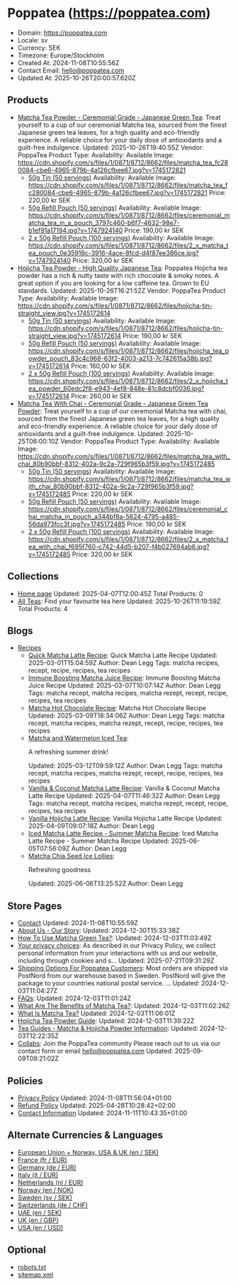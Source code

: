 # Poppatea (https://poppatea.com)

- Domain: https://poppatea.com
- Locale: sv
- Currency: SEK
- Timezone: Europe/Stockholm
- Created At: 2024-11-08T10:55:56Z
- Contact Email: hello@poppatea.com
- Updated At: 2025-10-26T20:00:57.620Z

## Products

- [Matcha Tea Powder - Ceremonial Grade - Japanese Green Tea](https://poppatea.com/products/matcha-tea-ceremonial): Treat yourself to a cup of our ceremonial Matcha tea, sourced from the finest Japanese green tea leaves, for a high quality and eco-friendly experience. A reliable choice for your daily dose of antioxidants and a guilt-free indulgence.
  Updated: 2025-10-26T19:40:55Z
  Vendor: PoppaTea
  Product Type: 
  Availability: Available
  Image: https://cdn.shopify.com/s/files/1/0871/8712/8662/files/matcha_tea_fc280084-cbe6-4965-879b-4a126cfbee67.jpg?v=1745172821
  - [50g Tin (50 servings)](https://poppatea.com/products/matcha-tea-ceremonial?variant=49292502008150)
    Availability: Available
    Image: https://cdn.shopify.com/s/files/1/0871/8712/8662/files/matcha_tea_fc280084-cbe6-4965-879b-4a126cfbee67.jpg?v=1745172821
    Price: 220,00 kr SEK
  - [50g Refill Pouch (50 servings)](https://poppatea.com/products/matcha-tea-ceremonial?variant=49292502040918)
    Availability: Available
    Image: https://cdn.shopify.com/s/files/1/0871/8712/8662/files/ceremonial_matcha_tea_in_a_pouch_3797c460-b6f7-4632-98e7-b1ef91a17194.jpg?v=1747924140
    Price: 190,00 kr SEK
  - [2 x 50g Refill Pouch (100 servings)](https://poppatea.com/products/matcha-tea-ceremonial?variant=49424366895446)
    Availability: Available
    Image: https://cdn.shopify.com/s/files/1/0871/8712/8662/files/2_x_matcha_tea_pouch_0e35918c-3916-4ace-8fcd-d4f87ee386ce.jpg?v=1747924140
    Price: 320,00 kr SEK
- [Hojicha Tea Powder - High Quality Japanese Tea](https://poppatea.com/products/hojicha-tea-powder): Poppatea Hojicha tea powder has a rich & nutty taste with rich chocolate & smoky notes. A great option if you are looking for a low caffeine tea. Grown to EU standards.
  Updated: 2025-10-26T16:21:52Z
  Vendor: PoppaTea
  Product Type: 
  Availability: Available
  Image: https://cdn.shopify.com/s/files/1/0871/8712/8662/files/hojicha-tin-straight_view.jpg?v=1745172614
  - [50g Tin (50 servings)](https://poppatea.com/products/hojicha-tea-powder?variant=49424383836502)
    Availability: Available
    Image: https://cdn.shopify.com/s/files/1/0871/8712/8662/files/hojicha-tin-straight_view.jpg?v=1745172614
    Price: 190,00 kr SEK
  - [50g Refill Pouch (50 servings)](https://poppatea.com/products/hojicha-tea-powder?variant=49424383869270)
    Availability: Available
    Image: https://cdn.shopify.com/s/files/1/0871/8712/8662/files/hojicha_tea_powder_pouch_83c4c968-63f2-4003-a213-7c742615a38b.jpg?v=1745172614
    Price: 160,00 kr SEK
  - [2 x 50g Refill Pouch (100 servings)](https://poppatea.com/products/hojicha-tea-powder?variant=49424383902038)
    Availability: Available
    Image: https://cdn.shopify.com/s/files/1/0871/8712/8662/files/2_x_hojicha_tea_powder_60edc2f8-e943-4ef8-848e-81c8dcbf0036.jpg?v=1745172614
    Price: 260,00 kr SEK
- [Matcha Tea With Chai - Ceremonial Grade - Japanese Green Tea Powder](https://poppatea.com/products/matcha-tea-with-chai-ceremonial): Treat yourself to a cup of our ceremonial Matcha tea with chai, sourced from the finest Japanese green tea leaves, for a high quality and eco-friendly experience. A reliable choice for your daily dose of antioxidants and a guilt-free indulgence.
  Updated: 2025-10-25T06:00:10Z
  Vendor: PoppaTea
  Product Type: 
  Availability: Available
  Image: https://cdn.shopify.com/s/files/1/0871/8712/8662/files/matcha_tea_with_chai_80b90bbf-8312-402a-9c2a-729f965b3f59.jpg?v=1745172485
  - [50g Tin (50 servings)](https://poppatea.com/products/matcha-tea-with-chai-ceremonial?variant=49834388947286)
    Availability: Available
    Image: https://cdn.shopify.com/s/files/1/0871/8712/8662/files/matcha_tea_with_chai_80b90bbf-8312-402a-9c2a-729f965b3f59.jpg?v=1745172485
    Price: 220,00 kr SEK
  - [50g Refill Pouch (50 servings)](https://poppatea.com/products/matcha-tea-with-chai-ceremonial?variant=49834388980054)
    Availability: Available
    Image: https://cdn.shopify.com/s/files/1/0871/8712/8662/files/ceremonial_chai_matcha_in_pouch_a344bf8a-5624-4795-a485-56da973fcc3f.jpg?v=1745172485
    Price: 190,00 kr SEK
  - [2 x 50g Refill Pouch (100 servings)](https://poppatea.com/products/matcha-tea-with-chai-ceremonial?variant=49834389012822)
    Availability: Available
    Image: https://cdn.shopify.com/s/files/1/0871/8712/8662/files/2_x_matcha_tea_with_chai_f695f760-c742-44d5-b207-f4b027694ab6.jpg?v=1745172485
    Price: 320,00 kr SEK

## Collections

- [Home page](https://poppatea.com/collections/frontpage)
  Updated: 2025-04-07T12:00:45Z
  Total Products: 0
- [All Teas](https://poppatea.com/collections/all-teas): Find your favourite tea here
  Updated: 2025-10-26T11:19:59Z
  Total Products: 4

## Blogs

- [Recipes](https://poppatea.com/blogs/recipes)
  - [Quick Matcha Latte Recipe](https://poppatea.com/blogs/recipes/quick-matcha-latte-recipe): Quick Matcha Latte Recipe
    Updated: 2025-03-01T15:04:59Z
    Author: Dean Legg
    Tags: matcha recipes, recept, recipe, recipes, tea recipes
  - [Immune Boosting Matcha Juice Recipe](https://poppatea.com/blogs/recipes/immune-boosting-matcha-juice): Immune Boosting Matcha Juice Recipe
    Updated: 2025-03-07T10:07:14Z
    Author: Dean Legg
    Tags: matcha recept, matcha recipes, matcha rezept, recept, recipe, recipes, tea recipes
  - [Matcha Hot Chocolate Recipe](https://poppatea.com/blogs/recipes/matcha-hot-chocolate-recipe): Matcha Hot Chocolate Recipe
    Updated: 2025-03-09T18:34:06Z
    Author: Dean Legg
    Tags: matcha recept, matcha recipes, matcha rezept, recept, recipe, recipes, tea recipes
  - [Matcha and Watermelon Iced Tea](https://poppatea.com/blogs/recipes/matcha-watermelon-iced-tea-recipe): <p>A refreshing summer drink!</p>
    Updated: 2025-03-12T09:59:12Z
    Author: Dean Legg
    Tags: matcha recept, matcha recipes, matcha rezept, recept, recipe, recipes, tea recipes
  - [Vanilla & Coconut Matcha Latte Recipe](https://poppatea.com/blogs/recipes/vanilla-coconut-matcha-latte-recipe): Vanilla & Coconut Matcha Latte Recipe
    Updated: 2025-04-07T11:46:32Z
    Author: Dean Legg
    Tags: matcha recept, matcha recipes, matcha rezept, recept, recipe, recipes, tea recipes
  - [Vanilla Hojicha Latte Recipe](https://poppatea.com/blogs/recipes/vanilla-hojicha-latte): Vanilla Hojicha Latte Recipe
    Updated: 2025-04-09T09:07:18Z
    Author: Dean Legg
  - [Iced Matcha Latte Recipe - Summer Matcha Recipe](https://poppatea.com/blogs/recipes/iced-matcha-latte): Iced Matcha Latte Recipe - Summer Matcha Recipe
    Updated: 2025-06-05T07:56:09Z
    Author: Dean Legg
  - [Matcha Chia Seed Ice Lollies](https://poppatea.com/blogs/recipes/matcha-chia-seed-ice-lollies): <p>Refreshing goodness</p>
    Updated: 2025-06-06T13:25:52Z
    Author: Dean Legg

## Store Pages

- [Contact](https://poppatea.com/pages/contact)
  Updated: 2024-11-08T10:55:59Z
- [About Us - Our Story](https://poppatea.com/pages/about-us): 
  Updated: 2024-12-30T15:33:38Z
- [How To Use Matcha Green Tea?](https://poppatea.com/pages/how-to-use-matcha-green-tea): 
  Updated: 2024-12-03T11:03:49Z
- [Your privacy choices](https://poppatea.com/pages/data-sharing-opt-out): As described in our Privacy Policy, we collect personal information from your interactions with us and our website, including through cookies and s...
  Updated: 2025-07-21T09:31:29Z
- [Shipping Options For Poppatea Customers](https://poppatea.com/pages/shipping): Most orders are shipped via PostNord from our warehouse based in Sweden. PostNord will give the package to your countries national postal service. ...
  Updated: 2024-12-03T11:04:27Z
- [FAQs](https://poppatea.com/pages/faqs): 
  Updated: 2024-12-03T11:01:24Z
- [What Are The Benefits of Matcha Tea?](https://poppatea.com/pages/what-are-the-benefits-of-matcha-tea): 
  Updated: 2024-12-03T11:02:26Z
- [What Is Matcha Tea?](https://poppatea.com/pages/what-is-matcha-tea)
  Updated: 2024-12-03T11:06:01Z
- [Hojicha Tea Powder Guide](https://poppatea.com/pages/hojicha-tea-guide): 
  Updated: 2024-12-03T11:39:22Z
- [Tea Guides - Matcha & Hojicha Powder Information](https://poppatea.com/pages/tea-guides): 
  Updated: 2024-12-03T12:22:35Z
- [Collabs](https://poppatea.com/pages/collab): Join the PoppaTea community Please reach out to us via our contact form or email hello@poppatea.com
  Updated: 2025-09-09T09:21:02Z

## Policies

- [Privacy Policy](https://poppatea.com/policies/privacy-policy)
  Updated: 2024-11-08T11:56:04+01:00
- [Refund Policy](https://poppatea.com/policies/refund-policy)
  Updated: 2025-04-28T10:28:42+02:00
- [Contact Information](https://poppatea.com/policies/contact-information)
  Updated: 2024-11-11T10:43:35+01:00

## Alternate Currencies & Languages

- [European Union + Norway, USA & UK (en / SEK)](https://poppatea.com/en-eu/llms.txt?market=eu)
- [France (fr / EUR)](https://poppatea.com/fr-fr/llms.txt?market=france)
- [Germany (de / EUR)](https://poppatea.com/de-de/llms.txt?market=germany)
- [Italy (it / EUR)](https://poppatea.com/it-it/llms.txt?market=italy)
- [Netherlands (nl / EUR)](https://poppatea.com/nl-nl/llms.txt?market=netherlands)
- [Norway (en / NOK)](https://poppatea.com/en-no/llms.txt?market=norway)
- [Sweden (sv / SEK)](https://poppatea.com/llms.txt?market=se)
- [Switzerlands (de / CHF)](https://poppatea.com/de-ch/llms.txt?market=switzerlands)
- [UAE (en / SEK)](https://poppatea.com/en-row/llms.txt?market=row)
- [UK (en / GBP)](https://poppatea.com/en-gb/llms.txt?market=uk)
- [USA (en / USD)](https://poppatea.com/en-us/llms.txt?market=usa)

## Optional

- [robots.txt](https://poppatea.com/robots.txt)
- [sitemap.xml](https://poppatea.com/sitemap.xml)
